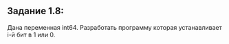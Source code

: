 ## Задание 1.8:

Дана переменная int64. Разработать программу которая устанавливает i-й бит в 1 или 0.